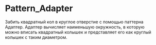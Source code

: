 # Pattern_Adapter
Забить квадратный кол в круглое отверстие с помощью паттерна Адаптер. Адаптер вычисляет наименьшую окружность, в которую можно вписать квадратный колышек и представляет его как круглый колышек с таким диаметром.
